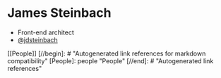 # James Steinbach

- Front-end architect
- [@jdsteinbach](https://twitter.com/jdsteinbach)

[[People]]
[//begin]: # "Autogenerated link references for markdown compatibility"
[People]: people "People"
[//end]: # "Autogenerated link references"